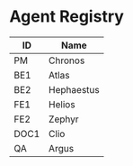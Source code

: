 # Agent Registry

| ID | Name |
|----|------|
| PM | Chronos |
| BE1 | Atlas |
| BE2 | Hephaestus |
| FE1 | Helios |
| FE2 | Zephyr |
| DOC1 | Clio |
| QA | Argus |
